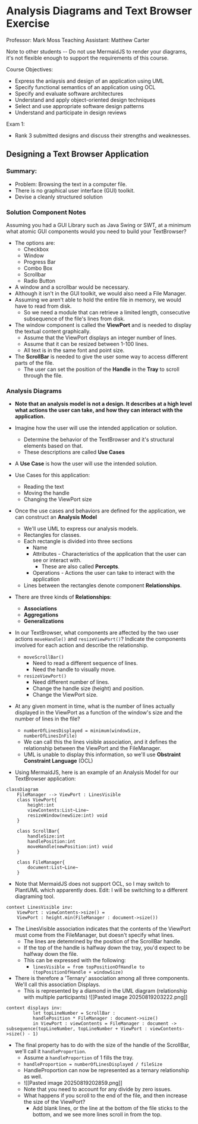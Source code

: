 # Analysis Diagrams and Text Browser Exercise
Professor: Mark Moss
Teaching Assistant: Matthew Carter

Note to other students -- Do not use MermaidJS to render your diagrams, it's not flexible enough to support the requirements of this course.

Course Objectives:
- Express the anlaysis and design of an application using UML
- Specify functional semantics of an application using OCL
- Specify and evaluate software architectures
- Understand and apply object-oriented design techniques
- Select and use appropriate software design patterns
- Understand and participate in design reviews

Exam 1:
- Rank 3 submitted designs and discuss their strengths and weaknesses.
## Designing a Text Browser Application
### Summary:
- Problem: Browsing the text in a computer file.
- There is no graphical user interface (GUI) toolkit.
- Devise a cleanly structured solution
### Solution Component Notes
Assuming you had a GUI Library such as Java Swing or SWT, at a minimum what atomic GUI components would you need to build your TextBrowser?
- The options are:
	- Checkbox
	- Window
	- Progress Bar
	- Combo Box
	- Scrollbar
	- Radio Button
- A window and a scrollbar would be necessary.
- Although it isn't in the GUI toolkit, we would also need a File Manager.
- Assuming we aren't able to hold the entire file in memory, we would have to read from disk.
	- So we need a module that can retrieve a limited length, consecutive subsequence of the file's lines from disk.
- The window component is called the **ViewPort** and is needed to display the textual content graphically. 
	- Assume that the ViewPort displays an integer number of lines.
	- Assume that it can be resized between 1-100 lines.
	- All text is in the same font and point size.
- The **ScrollBar** is needed to give the user some way to access different parts of the file.
	- The user can set the position of the **Handle** in the **Tray** to scroll through the file.
### Analysis Diagrams
- **Note that an analysis model is not a design. It describes at a high level what actions the user can take, and how they can interact with the application.**
- Imagine how the user will use the intended application or solution.
	- Determine the behavior of the TextBrowser and it's structural elements based on that.
	- These descriptions are called **Use Cases**
- A **Use Case** is how the user will use the intended solution.
- Use Cases for this application:
	- Reading the text
	- Moving the handle
	- Changing the ViewPort size
- Once the use cases and behaviors are defined for the application, we can construct an **Analysis Model**
	- We'll use UML to express our analysis models.
	- Rectangles for classes.
	- Each rectangle is divided into three sections
		- Name
		- Attributes - Characteristics of the application that the user can see or interact with.
			- These are also called **Percepts**.
		- Operations - Actions the user can take to interact with the application
	- Lines between the rectangles denote component **Relationships**.
- There are three kinds of **Relationships**:
	- **Associations**
	- **Aggregations**
	- **Generalizations**
- In our TextBrowser, what components are affected by the two user actions `moveHandle()` and `resizeViewPort()`? Indicate the components involved for each action and describe the relationship.
	- `moveScrollBar()`
		- Need to read a different sequence of lines.
		- Need the handle to visually move.
	- `resizeViewPort()`
		- Need different number of lines.
		- Change the handle size (height) and position.
		- Change the ViewPort size.

- At any given moment in time, what is the number of lines actually displayed in the ViewPort as a function of the window's size and the number of lines in the file?
	- `numberOfLinesDisplayed = minimum(windowSize, numberOfLinesInFile)`
	- We can call this the lines visible association, and it defines the relationship between the ViewPort and the FileManager.
	- UML is unable to display this information, so we'll use **Obstraint Constraint Language** (OCL)

- Using MermaidJS, here is an example of an Analysis Model for our TextBrowser application:

```mermaid
classDiagram
	FileManager --> ViewPort : LinesVisible
	class ViewPort{
		height:int
		viewContents:List~Line~
		resizeWindow(newSize:int) void
	}
	
	class ScrollBar{
		handleSize:int
		handlePosition:int
		moveHandle(newPosition:int) void
	}
	
	class FileManager{
		document:List~Line~
	}
```
- Note that MermaidJS does not support OCL, so I may switch to PlantUML which apparently does. Edit: I will be switching to a different diagraming tool.
```ocl
context LinesVisible inv:
	ViewPort : viewContents->size() =
	ViewPort : height.min(FileManager : document->size())
```
- The LinesVisible association indicates that the contents of the ViewPort must come from the FileManager, but doesn't specify what lines.
	- The lines are detemrined by the position of the ScrollBar handle. 
	- If the top of the handle is halfway down the tray, you'd expect to be halfway down the file.
	- This can be expressed with the following:
		- `linesVisible = from topPositionOfHandle to (topPositionOfHandle + windowSize)`
- There is therefore a 'Ternary' association among all three components. We'll call this association Displays.
	- This is represented by a diamond in the UML diagram (relationship with multiple participants)
![[Pasted image 20250819203222.png]]
```ocl
context displays inv:
		  let topLineNumber = ScrollBar : 
		  handlePosition * FileManager : document->size()
		  in ViewPort : viewContents = FileManager : document -> subsequence(topLineNumber, topLineNumber + ViewPort : viewContents->size() - 1)
```
- The final property has to do with the size of the handle of the ScrollBar, we'll call it `handleProportion`.
	- Assume a `handleProportion` of 1 fills the tray.
	- `handleProportion = numberOfLinesDisplayed / fileSize`
	- HandleProportion can now be represented as a ternary relationship as well.
	- ![[Pasted image 20250819202859.png]]
	- Note that you need to account for any divide by zero issues.
	- What happens if you scroll to the end of the file, and then increase the size of the ViewPort? 
		- Add blank lines, or the line at the bottom of the file sticks to the bottom, and we see more lines scroll in from the top.


